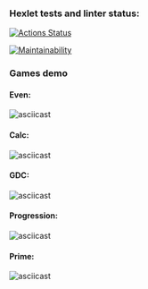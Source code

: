 ### Hexlet tests and linter status:
[![Actions Status](https://github.com/asb1302/java-project-lvl1/workflows/hexlet-check/badge.svg)](https://github.com/asb1302/java-project-lvl1/actions)

[![Maintainability](https://api.codeclimate.com/v1/badges/5fd22c319a7e5c22f9db/maintainability)](https://codeclimate.com/github/asb1302/java-project-lvl1/maintainability)

### Games demo

#### Even:
  <img src="https://asciinema.org/a/FFFx0oO9xGBr09JZ3zwDBoJLq.svg" title="" alt="asciicast" class="px-2 px-md-3 px-lg-4 px-xl-5 img-fluid" loading="lazy">

#### Calc:
  <img src="https://asciinema.org/a/KBJF2bbAOel78FDDtm6SBT8YQ.svg" title="" alt="asciicast" class="px-2 px-md-3 px-lg-4 px-xl-5 img-fluid" loading="lazy">

#### GDC:
  <img src="https://asciinema.org/a/vp98Wdv5txx5xZZktF30BFQuR.svg" title="" alt="asciicast" class="px-2 px-md-3 px-lg-4 px-xl-5 img-fluid" loading="lazy">

#### Progression: 
  <img src="https://asciinema.org/a/URb40VqBhg184HZQBERkSULnF.svg" title="" alt="asciicast" class="px-2 px-md-3 px-lg-4 px-xl-5 img-fluid" loading="lazy">

#### Prime:
  <img src="https://asciinema.org/a/veGgQSHTmnfvyOHBt5kDpHmoH.svg" title="" alt="asciicast" class="px-2 px-md-3 px-lg-4 px-xl-5 img-fluid" loading="lazy">